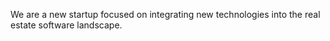 
We are a new startup focused on integrating new technologies into the real estate software landscape.


